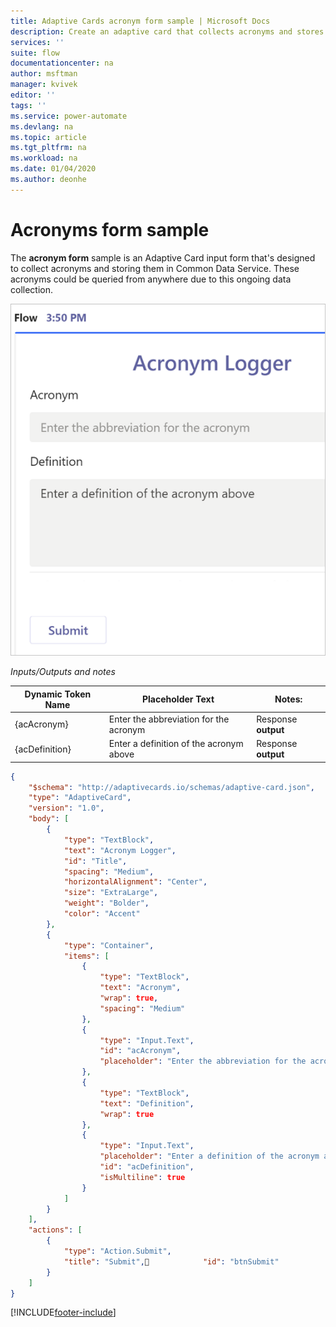 ```yaml
---
title: Adaptive Cards acronym form sample | Microsoft Docs
description: Create an adaptive card that collects acronyms and stores them in Common Data Service.
services: ''
suite: flow
documentationcenter: na
author: msftman
manager: kvivek
editor: ''
tags: ''
ms.service: power-automate
ms.devlang: na
ms.topic: article
ms.tgt_pltfrm: na
ms.workload: na
ms.date: 01/04/2020
ms.author: deonhe
---
```


# Acronyms form sample

The **acronym form** sample is an Adaptive Card input form that's designed to collect acronyms and storing them in Common Data Service. These acronyms could be queried from anywhere due to this ongoing data collection.

![Acronym logger](media/adaptive-cards/acronym-logger.png)

*Inputs/Outputs and notes*

| Dynamic Token Name | Placeholder Text                        | Notes:              |
|--------------------|-----------------------------------------|---------------------|
| {acAcronym}        | Enter the abbreviation for the acronym  | Response **output** |
| {acDefinition}     | Enter a definition of the acronym above | Response **output** |

``` json
{
    "$schema": "http://adaptivecards.io/schemas/adaptive-card.json",
    "type": "AdaptiveCard",
    "version": "1.0",
    "body": [
        {
            "type": "TextBlock",
            "text": "Acronym Logger",
            "id": "Title",
            "spacing": "Medium",
            "horizontalAlignment": "Center",
            "size": "ExtraLarge",
            "weight": "Bolder",
            "color": "Accent"
        },
        {
            "type": "Container",
            "items": [
                {
                    "type": "TextBlock",
                    "text": "Acronym",
                    "wrap": true,
                    "spacing": "Medium"
                },
                {
                    "type": "Input.Text",
                    "id": "acAcronym",
                    "placeholder": "Enter the abbreviation for the acronym"
                },
                {
                    "type": "TextBlock",
                    "text": "Definition",
                    "wrap": true
                },
                {
                    "type": "Input.Text",
                    "placeholder": "Enter a definition of the acronym above",
                    "id": "acDefinition",
                    "isMultiline": true
                }
            ]
        }
    ],
    "actions": [
        {
            "type": "Action.Submit",
            "title": "Submit",            "id": "btnSubmit"
        }
    ]
}

```

[!INCLUDE[footer-include](includes/footer-banner.md)]